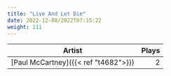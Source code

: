 ```yaml
---
title: "Live And Let Die"
date: 2022-12-08/2022T07:15:22
weight: 111
---
```




 Artist | Plays 
----- | -----:
[Paul McCartney]({{< ref "t4682">}}) | 2
